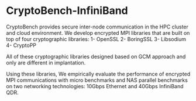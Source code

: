 # CryptoBench-InfiniBand


CryptoBench provides secure inter-node communication in the HPC cluster and cloud environment. 
We develop encrypted MPI libraries that are built on top of four cryptographic libraries:
1- OpenSSL 
2- BoringSSL 
3- Libsodium 
4- CryptoPP 

All of these cryptographic libraries designed based on GCM approach and only are different in implantation. 

Using these libraries, We empirically evaluate the performance of encrypted MPI communications with micro benchmarks and NAS parallel benchmarks on two networking technologies:
10Gbps Ethernet and 40Gbps InfiniBand QDR.

